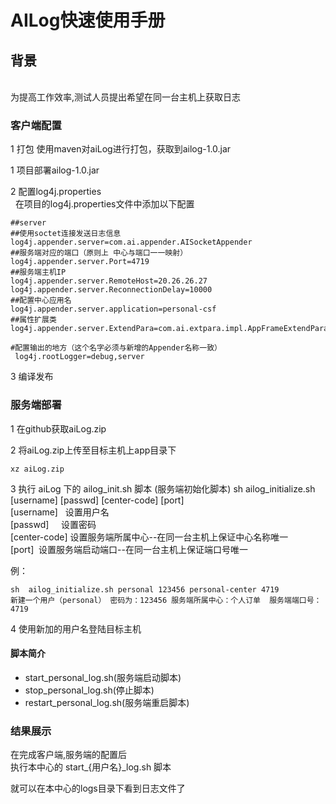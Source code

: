 # AILog快速使用手册

## 背景
<br>
为提高工作效率,测试人员提出希望在同一台主机上获取日志

### 客户端配置
 1 打包
 使用maven对aiLog进行打包，获取到ailog-1.0.jar
 
 1 项目部署ailog-1.0.jar<br>
 
 2 配置log4j.properties<br>
   在项目的log4j.properties文件中添加以下配置
 ```
##server
##使用soctet连接发送日志信息
log4j.appender.server=com.ai.appender.AISocketAppender
##服务端对应的端口（原则上 中心与端口一一映射）
log4j.appender.server.Port=4719
##服务端主机IP
log4j.appender.server.RemoteHost=20.26.26.27
log4j.appender.server.ReconnectionDelay=10000
##配置中心应用名
log4j.appender.server.application=personal-csf
##属性扩展类
log4j.appender.server.ExtendPara=com.ai.extpara.impl.AppFrameExtendParaSVImpl
```
```
#配置输出的地方（这个名字必须与新增的Appender名称一致）
 log4j.rootLogger=debug,server
```
3 编译发布

### 服务端部署
 1 在github获取aiLog.zip
 
 2 将aiLog.zip上传至目标主机上app目录下
 ```
 xz aiLog.zip
 ```
 
 3 执行 aiLog 下的 ailog_init.sh 脚本 (服务端初始化脚本)
 sh  ailog_initialize.sh [username] [passwd] [center-code] [port] <br>
 [username]   设置用户名 <br>
 [passwd]     设置密码 <br>
 [center-code] 设置服务端所属中心--在同一台主机上保证中心名称唯一<br>
 [port]  设置服务端启动端口--在同一台主机上保证端口号唯一<br>
 
 例：
 ```
 sh  ailog_initialize.sh personal 123456 personal-center 4719
 新建一个用户（personal） 密码为：123456 服务端所属中心：个人订单  服务端端口号：4719
 ```
 
 4 使用新加的用户名登陆目标主机
 

 
 
  #### 脚本简介<br>
-  start_personal_log.sh(服务端启动脚本)
-  stop_personal_log.sh(停止脚本)
-  restart_personal_log.sh(服务端重启脚本)
 
### 结果展示
 
在完成客户端,服务端的配置后<br>
执行本中心的 start_{用户名}_log.sh 脚本 <br>

就可以在本中心的logs目录下看到日志文件了














 






